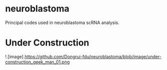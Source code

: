 # neuroblastoma

Principal codes used in neuroblastoma scRNA analysis.

# Under Construction
!.[image].https://github.com/Dongrui-fdu/neuroblastoma/blob/image/under-construction_geek_man_01.png
